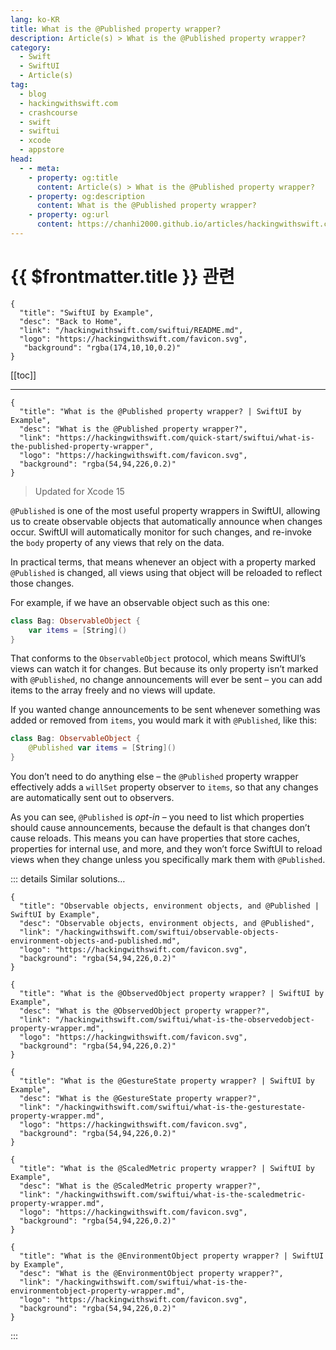 ```yaml
---
lang: ko-KR
title: What is the @Published property wrapper?
description: Article(s) > What is the @Published property wrapper?
category:
  - Swift
  - SwiftUI
  - Article(s)
tag: 
  - blog
  - hackingwithswift.com
  - crashcourse
  - swift
  - swiftui
  - xcode
  - appstore
head:
  - - meta:
    - property: og:title
      content: Article(s) > What is the @Published property wrapper?
    - property: og:description
      content: What is the @Published property wrapper?
    - property: og:url
      content: https://chanhi2000.github.io/articles/hackingwithswift.com/swiftui/what-is-the-published-property-wrapper.html
---
```


# {{ $frontmatter.title }} 관련

```component VPCard
{
  "title": "SwiftUI by Example",
  "desc": "Back to Home",
  "link": "/hackingwithswift.com/swiftui/README.md",
  "logo": "https://hackingwithswift.com/favicon.svg",
   "background": "rgba(174,10,10,0.2)"
}
```

[[toc]]

---

```component VPCard
{
  "title": "What is the @Published property wrapper? | SwiftUI by Example",
  "desc": "What is the @Published property wrapper?",
  "link": "https://hackingwithswift.com/quick-start/swiftui/what-is-the-published-property-wrapper",
  "logo": "https://hackingwithswift.com/favicon.svg",
  "background": "rgba(54,94,226,0.2)"
}
```

> Updated for Xcode 15

`@Published` is one of the most useful property wrappers in SwiftUI, allowing us to create observable objects that automatically announce when changes occur. SwiftUI will automatically monitor for such changes, and re-invoke the `body` property of any views that rely on the data.

In practical terms, that means whenever an object with a property marked `@Published` is changed, all views using that object will be reloaded to reflect those changes.

For example, if we have an observable object such as this one:

```swift
class Bag: ObservableObject {
    var items = [String]()
}
```

That conforms to the `ObservableObject` protocol, which means SwiftUI’s views can watch it for changes. But because its only property isn’t marked with `@Published`, no change announcements will ever be sent – you can add items to the array freely and no views will update.

If you wanted change announcements to be sent whenever something was added or removed from `items`, you would mark it with `@Published`, like this:

```swift
class Bag: ObservableObject {
    @Published var items = [String]()
}
```

You don’t need to do anything else – the `@Published` property wrapper effectively adds a `willSet` property observer to `items`, so that any changes are automatically sent out to observers.

As you can see, `@Published` is *opt-in* – you need to list which properties should cause announcements, because the default is that changes don’t cause reloads. This means you can have properties that store caches, properties for internal use, and more, and they won’t force SwiftUI to reload views when they change unless you specifically mark them with `@Published`.

::: details Similar solutions…

```component VPCard
{
  "title": "Observable objects, environment objects, and @Published | SwiftUI by Example",
  "desc": "Observable objects, environment objects, and @Published",
  "link": "/hackingwithswift.com/swiftui/observable-objects-environment-objects-and-published.md",
  "logo": "https://hackingwithswift.com/favicon.svg",
  "background": "rgba(54,94,226,0.2)"
}
```

```component VPCard
{
  "title": "What is the @ObservedObject property wrapper? | SwiftUI by Example",
  "desc": "What is the @ObservedObject property wrapper?",
  "link": "/hackingwithswift.com/swiftui/what-is-the-observedobject-property-wrapper.md",
  "logo": "https://hackingwithswift.com/favicon.svg",
  "background": "rgba(54,94,226,0.2)"
}
```

```component VPCard
{
  "title": "What is the @GestureState property wrapper? | SwiftUI by Example",
  "desc": "What is the @GestureState property wrapper?",
  "link": "/hackingwithswift.com/swiftui/what-is-the-gesturestate-property-wrapper.md",
  "logo": "https://hackingwithswift.com/favicon.svg",
  "background": "rgba(54,94,226,0.2)"
}
```

```component VPCard
{
  "title": "What is the @ScaledMetric property wrapper? | SwiftUI by Example",
  "desc": "What is the @ScaledMetric property wrapper?",
  "link": "/hackingwithswift.com/swiftui/what-is-the-scaledmetric-property-wrapper.md",
  "logo": "https://hackingwithswift.com/favicon.svg",
  "background": "rgba(54,94,226,0.2)"
}
```

```component VPCard
{
  "title": "What is the @EnvironmentObject property wrapper? | SwiftUI by Example",
  "desc": "What is the @EnvironmentObject property wrapper?",
  "link": "/hackingwithswift.com/swiftui/what-is-the-environmentobject-property-wrapper.md",
  "logo": "https://hackingwithswift.com/favicon.svg",
  "background": "rgba(54,94,226,0.2)"
}
```

:::

